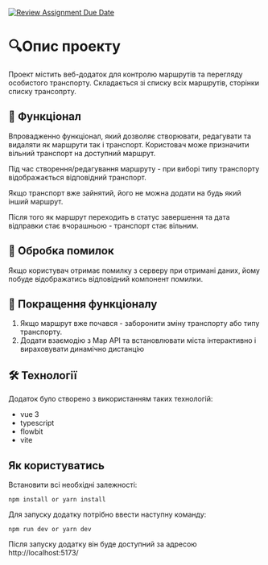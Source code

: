 [![Review Assignment Due Date](https://classroom.github.com/assets/deadline-readme-button-24ddc0f5d75046c5622901739e7c5dd533143b0c8e959d652212380cedb1ea36.svg)](https://classroom.github.com/a/_2xjYeZK)

# 🔍Опис проекту

Проект містить веб-додаток для контролю маршрутів та перегляду особистого транспорту. Складається зі списку всіх маршрутів, сторінки списку трансопрту.

## 🎥 Функціонал

Впровадженно функціонал, який дозволяє створювати, редагувати та видаляти як маршрути так і транспорт. Користовач може призначити вільний транспорт на доступний маршрут.

Під час створення/редагування маршруту - при виборі типу транспорту відображається відповідний транспорт.

Якщо транспорт вже зайнятий, його не можна додати на будь який інший маршрут.

Після того як маршрут переходить в статус завершення та дата відправки стає вчорашньою - транспорт стає вільним.

## 🧾 Обробка помилок

Якщо користувач отримає помилку з серверу при отримані даних, йому побуде відображатись відповідний компонент помилки.

## 🧾 Покращення функціоналу

1. Якщо маршрут вже почався - заборонити зміну транспорту або типу транспорту.
2. Додати взаємодію з Map API та встановлювати міста інтерактивно і вираховувати динамічно дистанцію   

## 🛠 Технології

Додаток було створено з використанням таких технологій:

- vue 3
- typescript
- flowbit
- vite

## Як користуватись

Встановити всі необхідні залежності:

```
npm install or yarn install
```

Для запуску додатку потрібно ввести наступну команду:

```
npm run dev or yarn dev
```

Після запуску додатку він буде доступний за адресою http://localhost:5173/